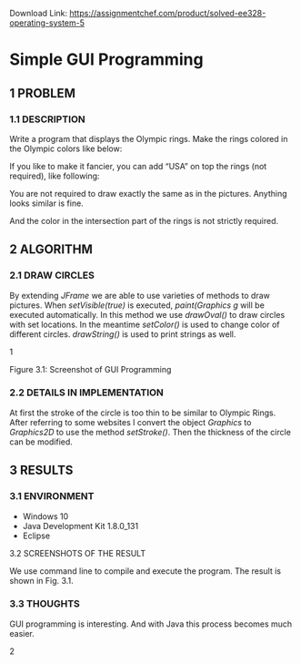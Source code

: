 Download Link: https://assignmentchef.com/product/solved-ee328-operating-system-5
<br>



<h1>Simple GUI Programming</h1>

<h2>1 PROBLEM</h2>

<h3>1.1 DESCRIPTION</h3>

Write a program that displays the Olympic rings. Make the rings colored in the Olympic colors like below:

If you like to make it fancier, you can add “USA” on top the rings (not required), like following:

You are not required to draw exactly the same as in the pictures. Anything looks similar is fine.

And the color in the intersection part of the rings is not strictly required.

<h2>2 ALGORITHM</h2>

<h3>2.1 DRAW CIRCLES</h3>

By extending <em>JFrame </em>we are able to use varieties of methods to draw pictures. When <em>setVisible(true) </em>is executed, <em>paint(Graphics g </em>will be executed automatically. In this method we use <em>drawOval() </em>to draw circles with set locations. In the meantime <em>setColor() </em>is used to change color of different circles. <em>drawString() </em>is used to print strings as well.

1

Figure 3.1: Screenshot of GUI Programming

<h3>2.2 DETAILS IN IMPLEMENTATION</h3>

At first the stroke of the circle is too thin to be similar to Olympic Rings. After referring to some websites I convert the object <em>Graphics </em>to <em>Graphics2D </em>to use the method <em>setStroke()</em>. Then the thickness of the circle can be modified.

<h2>3 RESULTS</h2>

<h3>3.1 ENVIRONMENT</h3>

<ul>

 <li>Windows 10</li>

 <li>Java Development Kit 1.8.0_131</li>

 <li>Eclipse</li>

</ul>

3.2 SCREENSHOTS OF THE RESULT

We use command line to compile and execute the program. The result is shown in Fig. 3.1.

<h3>3.3 THOUGHTS</h3>

GUI programming is interesting. And with Java this process becomes much easier.

2